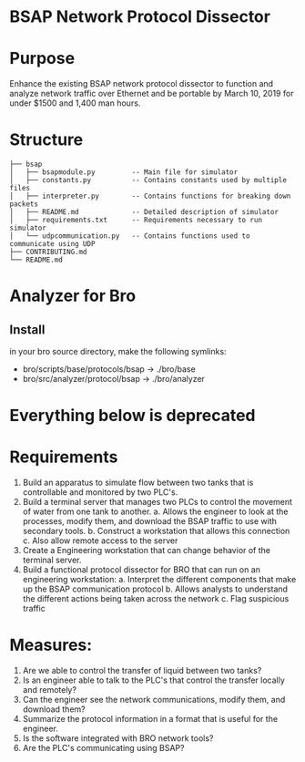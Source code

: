 BSAP Network Protocol Dissector
==================================
# Purpose
Enhance the existing BSAP network protocol dissector to function and analyze network traffic over Ethernet and be portable by March 10, 2019 for under $1500 and 1,400 man hours.

# Structure
```
├── bsap
│   ├── bsapmodule.py         -- Main file for simulator
│   ├── constants.py          -- Contains constants used by multiple files
│   ├── interpreter.py        -- Contains functions for breaking down packets
│   ├── README.md             -- Detailed description of simulator
│   ├── requirements.txt      -- Requirements necessary to run simulator
│   └── udpcommunication.py   -- Contains functions used to communicate using UDP
├── CONTRIBUTING.md
└── README.md
```

# Analyzer for Bro
## Install
in your bro source directory, make the following symlinks:
- bro/scripts/base/protocols/bsap -> ./bro/base
- bro/src/analyzer/protocol/bsap -> ./bro/analyzer

# Everything below is deprecated

# Requirements
1. Build an apparatus to simulate flow between two tanks that is controllable and monitored by two PLC's.
2. Build a terminal server that manages two PLCs to control the movement of water from one tank to another.
    a. Allows the engineer to look at the processes, modify them, and download the BSAP traffic to use with secondary tools.
    b. Construct a workstation that allows this connection
    c. Also allow remote access to the server
3. Create a Engineering workstation that can change behavior of the terminal server.
4. Build a functional protocol dissector for BRO that can run on an engineering workstation:
    a. Interpret the different components that make up the BSAP communication protocol
    b. Allows analysts to understand the different actions being taken across the network
    c. Flag suspicious traffic

# Measures:
1. Are we able to control the transfer of liquid between two tanks?
2. Is an engineer able to talk to the PLC's that control the transfer locally and remotely?
3. Can the engineer see the network communications, modify them, and download them?
4. Summarize the protocol information in a format that is useful for the engineer.
5. Is the software integrated with BRO network tools?
6. Are the PLC's communicating using BSAP?


